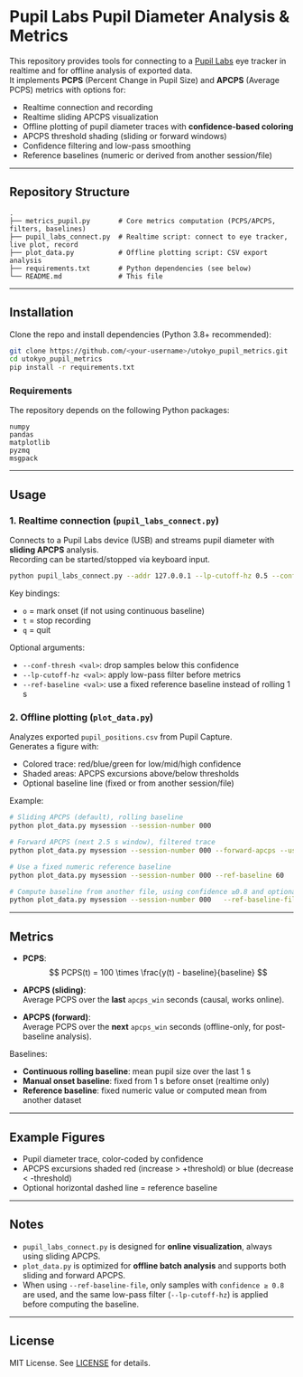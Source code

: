# Pupil Labs Pupil Diameter Analysis & Metrics

This repository provides tools for connecting to a [Pupil Labs](https://pupil-labs.com/) eye tracker in realtime and for offline analysis of exported data.  
It implements **PCPS** (Percent Change in Pupil Size) and **APCPS** (Average PCPS) metrics with options for:

- Realtime connection and recording
- Realtime sliding APCPS visualization
- Offline plotting of pupil diameter traces with **confidence-based coloring**
- APCPS threshold shading (sliding or forward windows)
- Confidence filtering and low-pass smoothing
- Reference baselines (numeric or derived from another session/file)

---

## Repository Structure

```
.
├── metrics_pupil.py       # Core metrics computation (PCPS/APCPS, filters, baselines)
├── pupil_labs_connect.py  # Realtime script: connect to eye tracker, live plot, record
├── plot_data.py           # Offline plotting script: CSV export analysis
├── requirements.txt       # Python dependencies (see below)
└── README.md              # This file
```

---

## Installation

Clone the repo and install dependencies (Python 3.8+ recommended):

```bash
git clone https://github.com/<your-username>/utokyo_pupil_metrics.git
cd utokyo_pupil_metrics
pip install -r requirements.txt
```

### Requirements

The repository depends on the following Python packages:

```
numpy
pandas
matplotlib
pyzmq
msgpack
```

---

## Usage

### 1. Realtime connection (`pupil_labs_connect.py`)

Connects to a Pupil Labs device (USB) and streams pupil diameter with **sliding APCPS** analysis.  
Recording can be started/stopped via keyboard input.

```bash
python pupil_labs_connect.py --addr 127.0.0.1 --lp-cutoff-hz 0.5 --conf-thresh 0.6
```

Key bindings:
- `o` = mark onset (if not using continuous baseline)
- `t` = stop recording
- `q` = quit

Optional arguments:
- `--conf-thresh <val>`: drop samples below this confidence
- `--lp-cutoff-hz <val>`: apply low-pass filter before metrics
- `--ref-baseline <val>`: use a fixed reference baseline instead of rolling 1 s

### 2. Offline plotting (`plot_data.py`)

Analyzes exported `pupil_positions.csv` from Pupil Capture.  
Generates a figure with:
- Colored trace: red/blue/green for low/mid/high confidence
- Shaded areas: APCPS excursions above/below thresholds
- Optional baseline line (fixed or from another session/file)

Example:

```bash
# Sliding APCPS (default), rolling baseline
python plot_data.py mysession --session-number 000

# Forward APCPS (next 2.5 s window), filtered trace
python plot_data.py mysession --session-number 000 --forward-apcps --use-filtered --conf-thresh 0.6 --lp-cutoff-hz 0.5

# Use a fixed numeric reference baseline
python plot_data.py mysession --session-number 000 --ref-baseline 60

# Compute baseline from another file, using confidence ≥0.8 and optional low-pass
python plot_data.py mysession --session-number 000   --ref-baseline-file ~/recordings/ref_sess/000/exports/000/pupil_positions.csv   --lp-cutoff-hz 0.5
```

---

## Metrics

- **PCPS**:  
$$
PCPS(t) = 100 \times \frac{y(t) - baseline}{baseline}
$$

- **APCPS (sliding)**:  
  Average PCPS over the **last** `apcps_win` seconds (causal, works online).

- **APCPS (forward)**:  
  Average PCPS over the **next** `apcps_win` seconds (offline-only, for post-baseline analysis).

Baselines:
- **Continuous rolling baseline**: mean pupil size over the last 1 s
- **Manual onset baseline**: fixed from 1 s before onset (realtime only)
- **Reference baseline**: fixed numeric value or computed mean from another dataset

---

## Example Figures

- Pupil diameter trace, color-coded by confidence
- APCPS excursions shaded red (increase > +threshold) or blue (decrease < -threshold)
- Optional horizontal dashed line = reference baseline

---

## Notes

- `pupil_labs_connect.py` is designed for **online visualization**, always using sliding APCPS.  
- `plot_data.py` is optimized for **offline batch analysis** and supports both sliding and forward APCPS.  
- When using `--ref-baseline-file`, only samples with `confidence ≥ 0.8` are used, and the same low-pass filter (`--lp-cutoff-hz`) is applied before computing the baseline.

---

## License

MIT License. See [LICENSE](LICENSE) for details.
